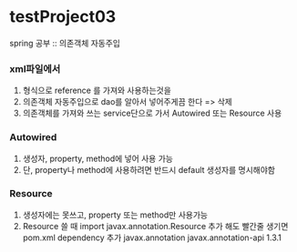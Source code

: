 # testProject03
spring 공부 :: 의존객체 자동주입


### xml파일에서
1. <constructor-arg ref = "dao" /> 형식으로 reference 를 가져와 사용하는것을
2. 의존객체 자동주입으로 dao를 알아서 넣어주게끔 한다 => <constructor-arg ref = ""/> 삭제
3. 의존객체를 가져와 쓰는 service단으로 가서 Autowired 또는 Resource 사용

### Autowired
1. 생성자, property, method에 넣어 사용 가능
2. 단, property나 method에 사용하려면 반드시 default 생성자를 명시해야함

### Resource
1. 생성자에는 못쓰고, property 또는 method만 사용가능
2. Resource 쓸 때 import javax.annotation.Resource 추가 해도 빨간줄 생기면 pom.xml dependency 추가
	<dependency>
		<groupId>javax.annotation</groupId>
		<artifactId>javax.annotation-api</artifactId>
		<version>1.3.1</version>
	</dependency>
